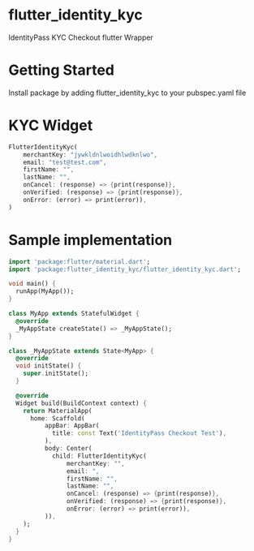 # flutter_identity_kyc

IdentityPass KYC Checkout flutter Wrapper

# Getting Started

Install package by adding  flutter_identity_kyc to your pubspec.yaml file


# KYC Widget
```dart
FlutterIdentityKyc(
    merchantKey: "jywkldnlwoidhlwdknlwo",
    email: "test@test.com",
    firstName: "",
    lastName: "",
    onCancel: (response) => {print(response)},
    onVerified: (response) => {print(response)},
    onError: (error) => print(error)),
)
```



# Sample implementation
```dart
import 'package:flutter/material.dart';
import 'package:flutter_identity_kyc/flutter_identity_kyc.dart';

void main() {
  runApp(MyApp());
}

class MyApp extends StatefulWidget {
  @override
  _MyAppState createState() => _MyAppState();
}

class _MyAppState extends State<MyApp> {
  @override
  void initState() {
    super.initState();
  }

  @override
  Widget build(BuildContext context) {
    return MaterialApp(
      home: Scaffold(
          appBar: AppBar(
            title: const Text('IdentityPass Checkout Test'),
          ),
          body: Center(
            child: FlutterIdentityKyc(
                merchantKey: "",
                email: ",
                firstName: "",
                lastName: "",
                onCancel: (response) => {print(response)},
                onVerified: (response) => {print(response)},
                onError: (error) => print(error)),
          )),
    );
  }
}
```
